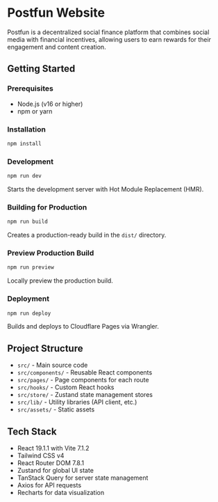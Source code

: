 # Postfun Website

Postfun is a decentralized social finance platform that combines social media with financial incentives, allowing users to earn rewards for their engagement and content creation.

## Getting Started

### Prerequisites
- Node.js (v16 or higher)
- npm or yarn

### Installation
```bash
npm install
```

### Development
```bash
npm run dev
```
Starts the development server with Hot Module Replacement (HMR).

### Building for Production
```bash
npm run build
```
Creates a production-ready build in the `dist/` directory.

### Preview Production Build
```bash
npm run preview
```
Locally preview the production build.

### Deployment
```bash
npm run deploy
```
Builds and deploys to Cloudflare Pages via Wrangler.

## Project Structure
- `src/` - Main source code
- `src/components/` - Reusable React components
- `src/pages/` - Page components for each route
- `src/hooks/` - Custom React hooks
- `src/store/` - Zustand state management stores
- `src/lib/` - Utility libraries (API client, etc.)
- `src/assets/` - Static assets

## Tech Stack
- React 19.1.1 with Vite 7.1.2
- Tailwind CSS v4
- React Router DOM 7.8.1
- Zustand for global UI state
- TanStack Query for server state management
- Axios for API requests
- Recharts for data visualization